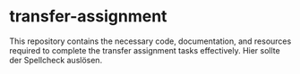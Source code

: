 # transfer-assignment
This repository contains the necessary code, documentation, and resources required to complete the transfer assignment tasks effectively.
Hier sollte der Spellcheck auslösen. 